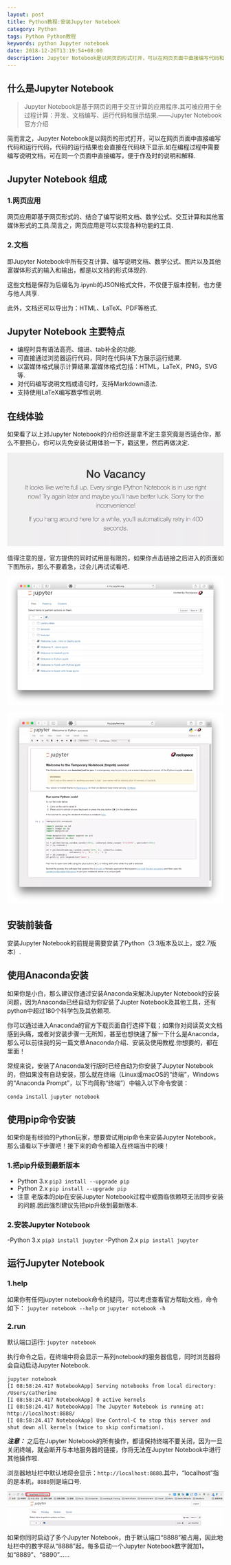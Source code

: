 ```yaml
---
layout: post
title: Python教程:安装Jupyter Notebook
category: Python
tags: Python Python教程
keywords: python Jupyter notebook
date: 2018-12-26T13:19:54+08:00
description: Jupyter Notebook是以网页的形式打开，可以在网页页面中直接编写代码和运行代码，代码的运行结果也会直接在代码块下显示
---
```


## 什么是Jupyter Notebook
> Jupyter Notebook是基于网页的用于交互计算的应用程序.其可被应用于全过程计算：开发、文档编写、运行代码和展示结果.——Jupyter Notebook官方介绍

简而言之，Jupyter Notebook是以网页的形式打开，可以在网页页面中直接编写代码和运行代码，代码的运行结果也会直接在代码块下显示.如在编程过程中需要编写说明文档，可在同一个页面中直接编写，便于作及时的说明和解释.

## Jupyter Notebook 组成

### 1.网页应用
网页应用即基于网页形式的、结合了编写说明文档、数学公式、交互计算和其他富媒体形式的工具.简言之，网页应用是可以实现各种功能的工具.

### 2.文档
即Jupyter Notebook中所有交互计算、编写说明文档、数学公式、图片以及其他富媒体形式的输入和输出，都是以文档的形式体现的.

这些文档是保存为后缀名为.ipynb的JSON格式文件，不仅便于版本控制，也方便与他人共享.

此外，文档还可以导出为：HTML、LaTeX、PDF等格式.

## Jupyter Notebook 主要特点

- 编程时具有语法高亮、缩进、tab补全的功能.
- 可直接通过浏览器运行代码，同时在代码块下方展示运行结果.
- 以富媒体格式展示计算结果.富媒体格式包括：HTML，LaTeX，PNG，SVG等.
- 对代码编写说明文档或语句时，支持Markdown语法.
- 支持使用LaTeX编写数学性说明.

## 在线体验
如果看了以上对Jupyter Notebook的介绍你还是拿不定主意究竟是否适合你，那么不要担心，你可以先免安装试用体验一下，戳这里，然后再做决定.

![](/assets/image/jupter02.webp)

值得注意的是，官方提供的同时试用是有限的，如果你点击链接之后进入的页面如下图所示，那么不要着急，过会儿再试试看吧.

![](/assets/image/jupter03.webp)

![](/assets/image/jupter04.webp)


## 安装前装备
安装Jupyter Notebook的前提是需要安装了Python（3.3版本及以上，或2.7版本）.
## 使用Anaconda安装
如果你是小白，那么建议你通过安装Anaconda来解决Jupyter Notebook的安装问题，因为Anaconda已经自动为你安装了Jupter Notebook及其他工具，还有python中超过180个科学包及其依赖项.

你可以通过进入Anaconda的官方下载页面自行选择下载；如果你对阅读英文文档感到头痛，或者对安装步骤一无所知，甚至也想快速了解一下什么是Anaconda，那么可以前往我的另一篇文章Anaconda介绍、安装及使用教程.你想要的，都在里面！

常规来说，安装了Anaconda发行版时已经自动为你安装了Jupyter Notebook的，但如果没有自动安装，那么就在终端（Linux或macOS的“终端”，Windows的“Anaconda Prompt”，以下均简称“终端”）中输入以下命令安装：

```shell
conda install jupyter notebook
```

## 使用pip命令安装
如果你是有经验的Python玩家，想要尝试用pip命令来安装Jupyter Notebook，那么请看以下步骤吧！接下来的命令都输入在终端当中的噢！

### 1.把pip升级到最新版本
- Python 3.x
    `pip3 install --upgrade pip`
- Python 2.x
    `pip install --upgrade pip`
- 注意
    老版本的pip在安装Jupyter Notebook过程中或面临依赖项无法同步安装的问题.因此强烈建议先把pip升级到最新版本.
    
### 2.安装Jupyter Notebook
-Python 3.x
    `pip3 install jupyter`
-Python 2.x
    `pip install jupyter`
    
## 运行Jupyter Notebook
### 1.help
如果你有任何jupyter notebook命令的疑问，可以考虑查看官方帮助文档，命令如下：
`jupyter notebook --help` or `jupyter notebook -h`

### 2.run
默认端口运行: `jupyter notebook`

执行命令之后，在终端中将会显示一系列notebook的服务器信息，同时浏览器将会自动启动Jupyter Notebook.

```shell
jupyter notebook
[I 08:58:24.417 NotebookApp] Serving notebooks from local directory: /Users/catherine
[I 08:58:24.417 NotebookApp] 0 active kernels
[I 08:58:24.417 NotebookApp] The Jupyter Notebook is running at: http://localhost:8888/
[I 08:58:24.417 NotebookApp] Use Control-C to stop this server and shut down all kernels (twice to skip confirmation).
```

***注意：***
之后在Jupyter Notebook的所有操作，都请保持终端不要关闭，因为一旦关闭终端，就会断开与本地服务器的链接，你将无法在Jupyter Notebook中进行其他操作啦.

浏览器地址栏中默认地将会显示：`http://localhost:8888`.其中，“localhost”指的是本机，`8888`则是端口号.

![](/assets/image/jupter01.webp)

如果你同时启动了多个Jupyter Notebook，由于默认端口“8888”被占用，因此地址栏中的数字将从“8888”起，每多启动一个Jupyter Notebook数字就加1，如“8889”、“8890”……